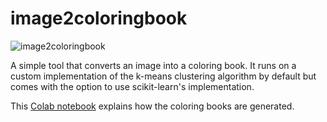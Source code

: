 # image2coloringbook

![image2coloringbook](assets/image2coloringbook.png)

A simple tool that converts an image into a coloring book. It runs on a custom implementation of the k-means clustering algorithm by default but comes with the option to use scikit-learn's implementation.

This [Colab notebook](https://colab.research.google.com/drive/1S91AsP2XHUKuxtUBEaFlboWd8ScAndcz?usp=sharing) explains how the coloring books are generated.